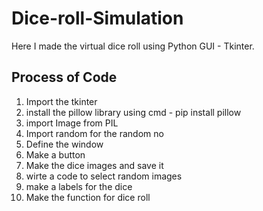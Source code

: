 # Dice-roll-Simulation
Here I made the virtual dice roll using Python GUI - Tkinter.
<h2>Process of Code</h2>
<ol>
  <li>Import the tkinter</li>
  <li>install the pillow library using cmd - pip install pillow</li>
  <li>import Image from PIL</li>
  <li>Import random for the random no</li>
  <li>Define the window</li>
  <li>Make a button</li>
  <li>Make the dice images and save it</li>
  <li>wirte a code to select random images</li>
  <li>make a labels for the dice</li>
  <li>Make the function for dice roll</li>
</ol>
